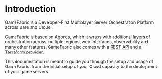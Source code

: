 # Introduction

GameFabric is a Developer-First Multiplayer Server Orchestration Platform across Bare and Cloud.

GameFabric is based on [Agones](https://agones.dev/site/docs/), which it wraps with additional layers of orchestration across multiple regions, web interfaces, observability and many other features.
GameFabric also comes with a [REST API](<link to the API reference here>) and a [Terraform provider](https://developer.hashicorp.com/terraform).

This documentation is meant to guide you through the setup and usage of GameFabric, from the initial setup of
your Cloud capacity to the deployment of your game servers.
